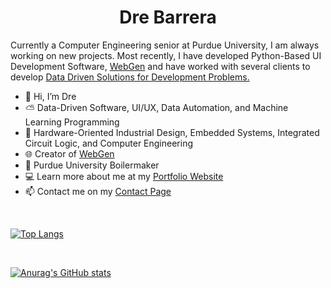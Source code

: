 <h1 align="center">Dre Barrera</h1>

Currently a Computer Engineering senior at Purdue University, I am always working on new projects. Most recently, I have developed Python-Based UI Development Software, <a href="https://www.drebarrera.com/webgen">WebGen</a> and have worked with several clients to develop <a href="https://drebarrera.com/projects/index.php">Data Driven Solutions for Development Problems.</a>



- 👋 Hi, I’m Dre
- :partly_sunny: Data-Driven Software, UI/UX, Data Automation, and Machine Learning Programming
- :gem: Hardware-Oriented Industrial Design, Embedded Systems, Integrated Circuit Logic, and Computer Engineering
- :globe_with_meridians: Creator of <a href="https://www.drebarrera.com/webgen">WebGen</a>
- :steam_locomotive: Purdue University Boilermaker
- :computer: Learn more about me at my <a href="https://www.drebarrera.com">Portfolio Website</a>
- :mailbox: Contact me on my <a href="https://www.drebarrera.com/contact">Contact Page</a>
<br>

[![Top Langs](https://github-readme-stats.vercel.app/api/top-langs/?username=drebarrera&layout=compact&langs_count=10&exclude_repo=Repeat_Rover&theme=highcontrast])](https://github.com/anuraghazra/github-readme-stats)

<br>

[![Anurag's GitHub stats](https://github-readme-stats.vercel.app/api?username=drebarrera&show_icons=true&theme=highcontrast)
](https://github.com/anuraghazra/github-readme-stats)
<!---
drebarrera/drebarrera is a ✨ special ✨ repository because its `README.md` (this file) appears on your GitHub profile.
You can click the Preview link to take a look at your changes.
--->
